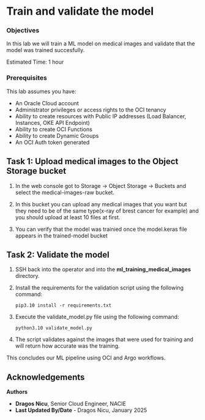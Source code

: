 # Train and validate the model

### Objectives

In this lab we will train a ML model on medical images and validate that the model was trained succesfully.

Estimated Time: 1 hour

### Prerequisites

This lab assumes you have:

* An Oracle Cloud account
* Administrator privileges or access rights to the OCI tenancy
* Ability to create resources with Public IP addresses (Load Balancer, Instances, OKE API Endpoint)
* Ability to create OCI Functions
* Ability to create Dynamic Groups
* An OCI Auth token generated

## Task 1: Upload medical images to the Object Storage bucket

1. In the web console got to Storage -> Object Storage -> Buckets and select the medical-images-raw bucket.

2. In this bucket you can upload any medical images that you want but they need to be of the same type(x-ray of brest cancer for example) and you should upload at least 10 files at first.

3. You can verify that the model was trainied once the model.keras file appears in the trained-model bucket

## Task 2: Validate the model

1. SSH back into the operator and into the **ml_training_medical_images** directory.

2. Install the requirements for the validation script using the following command:

    `pip3.10 install -r requirements.txt`

3. Execute the validate_model.py file using the following command:

    `python3.10 validate_model.py`

4. The script validates against the images that were used for training and will return how accurate was the training.

This concludes our ML pipeline using OCI and Argo workflows.

## Acknowledgements

**Authors**

* **Dragos Nicu**, Senior Cloud Engineer, NACIE
* **Last Updated By/Date** - Dragos Nicu, January 2025
